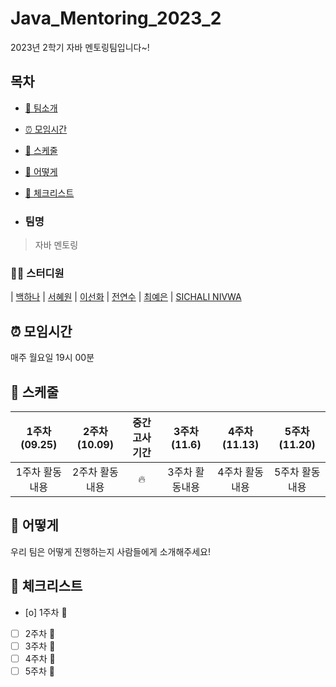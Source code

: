 # Java_Mentoring_2023_2
2023년 2학기 자바 멘토링팀입니다~!

## 목차

- [🐣 팀소개](#-팀소개)
- [⏰ 모임시간](#-모임시간)
- [📅 스케줄](#-스케줄)
- [🤷 어떻게](#-어떻게)
- [👀 체크리스트](#-체크리스트)

- ### 팀명

> 자바 멘토링

### 👨‍💻 스터디원

| [백하나](https://github.com/깃허브닉네임1) 
| [서혜원](https://github.com/깃허브닉네임2) 
| [이선화](https://github.com/깃허브닉네임3) 
| [전연수](https://github.com/깃허브닉네임4) 
| [최예은](https://github.com/깃허브닉네임5) 
| [SICHALI NIVWA](https://github.com/깃허브닉네임6) 

## ⏰ 모임시간

매주 월요일 19시 00분

## 📅 스케줄

| 1주차 (09.25) | 2주차(10.09) | 중간고사기간 | 3주차 (11.6) | 4주차 (11.13) | 5주차 (11.20)
| :----: | :----: | :----: | :----: | :----: | :----: |
| 1주차 활동내용 | 2주차 활동내용 | 🔥 | 3주차 활동내용 | 4주차 활동내용 | 5주차 활동내용 |

## 🤷 어떻게

우리 팀은 어떻게 진행하는지 사람들에게 소개해주세요!

## 👀 체크리스트

- [o] 1주차 🥳
- [ ] 2주차 🏃
- [ ] 3주차 🏃
- [ ] 4주차 🏃
- [ ] 5주차 🏃

